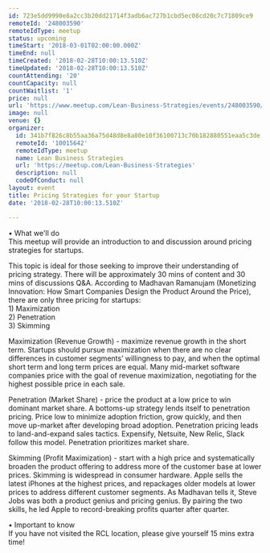 ```yaml
---
id: 723e5dd9990e8a2cc3b20dd21714f3adb6ac727b1cbd5ec08cd20c7c71809ce9
remoteId: '248003590'
remoteIdType: meetup
status: upcoming
timeStart: '2018-03-01T02:00:00.000Z'
timeEnd: null
timeCreated: '2018-02-28T10:00:13.510Z'
timeUpdated: '2018-02-28T10:00:13.510Z'
countAttending: '20'
countCapacity: null
countWaitlist: '1'
price: null
url: 'https://www.meetup.com/Lean-Business-Strategies/events/248003590/'
image: null
venue: {}
organizer:
  id: 341b7f826c8b55aa36a75d48d8e8a80e10f36100713c70b182880551eaa5c3de
  remoteId: '10015642'
  remoteIdType: meetup
  name: Lean Business Strategies
  url: 'https://meetup.com/Lean-Business-Strategies'
  description: null
  codeOfConduct: null
layout: event
title: Pricing Strategies for your Startup
date: '2018-02-28T10:00:13.510Z'

---
```

<p>• What we'll do<br/>This meetup will provide an introduction to and discussion around pricing strategies for startups.</p> <p>This topic is ideal for those seeking to improve their understanding of pricing strategy. There will be approximately 30 mins of content and 30 mins of discussions Q&amp;A. According to Madhavan Ramanujam (Monetizing Innovation: How Smart Companies Design the Product Around the Price), there are only three pricing for startups:<br/>1) Maximization<br/>2) Penetration<br/>3) Skimming</p> <p>Maximization (Revenue Growth) - maximize revenue growth in the short term. Startups should pursue maximization when there are no clear differences in customer segments’ willingness to pay, and when the optimal short term and long term prices are equal. Many mid-market software companies price with the goal of revenue maximization, negotiating for the highest possible price in each sale.</p> <p>Penetration (Market Share) - price the product at a low price to win dominant market share. A bottoms-up strategy lends itself to penetration pricing. Price low to minimize adoption friction, grow quickly, and then move up-market after developing broad adoption. Penetration pricing leads to land-and-expand sales tactics. Expensify, Netsuite, New Relic, Slack follow this model. Penetration prioritizes market share.</p> <p>Skimming (Profit Maximization) - start with a high price and systematically broaden the product offering to address more of the customer base at lower prices. Skimming is widespread in consumer hardware. Apple sells the latest iPhones at the highest prices, and repackages older models at lower prices to address different customer segments. As Madhavan tells it, Steve Jobs was both a product genius and pricing genius. By pairing the two skills, he led Apple to record-breaking profits quarter after quarter.</p> <p>• Important to know<br/>If you have not visited the RCL location, please give yourself 15 mins extra time!</p>
